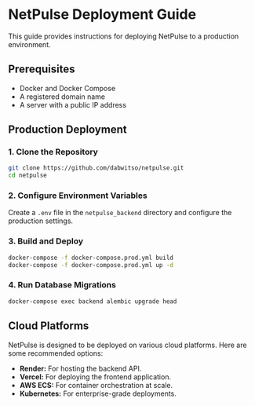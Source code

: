 # NetPulse Deployment Guide

This guide provides instructions for deploying NetPulse to a production environment.

## Prerequisites

- Docker and Docker Compose
- A registered domain name
- A server with a public IP address

## Production Deployment

### 1. Clone the Repository

```bash
git clone https://github.com/dabwitso/netpulse.git
cd netpulse
```

### 2. Configure Environment Variables

Create a `.env` file in the `netpulse_backend` directory and configure the production settings.

### 3. Build and Deploy

```bash
docker-compose -f docker-compose.prod.yml build
docker-compose -f docker-compose.prod.yml up -d
```

### 4. Run Database Migrations

```bash
docker-compose exec backend alembic upgrade head
```

## Cloud Platforms

NetPulse is designed to be deployed on various cloud platforms. Here are some recommended options:

- **Render:** For hosting the backend API.
- **Vercel:** For deploying the frontend application.
- **AWS ECS:** For container orchestration at scale.
- **Kubernetes:** For enterprise-grade deployments.
